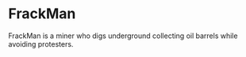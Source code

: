 # FrackMan
FrackMan is a miner who digs underground collecting oil barrels while avoiding protesters.
